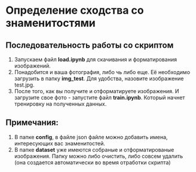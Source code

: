 # Определение сходства со знаменитостями
## Последовательность работы со скриптом

1) Запускаем файл **load.ipynb** для скачивания и форматирования изображений.
2) Понадобится и ваша фотография, либо чь либо еще. Её необходимо загрузить в папку **img_test**. Для удобства, назовите изображение test.jpg. 
3) После того, как вы получите и отформатируете изображения. И загрузите свое фото - запустите файл **train.ipynb**. Который начнет тренировку на полученных данных.

## Примечания:

1) В папке **config**, в файле json файле можно добавить имена, интересующих вас знаменитостей.
2) В папке **dataset** уже имеются собраные и отформатированые изображения. Папку можно либо очистить, либо совсем удалить (она создается автоматически во время отработки скрипта)
